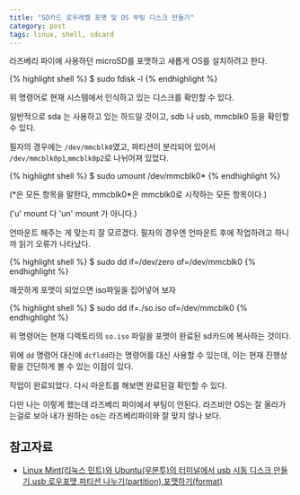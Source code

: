 ```yaml
---
title: "SD카드 로우레벨 포맷 및 OS 부팅 디스크 만들기"
category: post
tags: linux, shell, sdcard
---
```


라즈베리 파이에 사용하던 microSD를 포맷하고 새롭게 OS를 설치하려고 한다.

{% highlight shell %}
$ sudo fdisk -l
{% endhighlight %}

위 명령어로 현재 시스템에서 인식하고 있는 디스크를 확인할 수 있다.

일반적으로 sda 는 사용하고 있는 하드일 것이고, sdb 나 usb, mmcblk0 등을 확인할 수 있다.

필자의 경우에는 `/dev/mmcblk0`였고, 파티션이 분리되어 있어서 `/dev/mmcblk0p1`,`mmcblk0p2`로 나뉘어져 있었다.

{% highlight shell %}
$ sudo umount /dev/mmcblk0*
{% endhighlight %}

(\*은 모든 항목을 말한다, mmcblk0*은 mmcblk0로 시작하는 모든 항목이다.)

('u' mount 다 'un' mount 가 아니다.)

언마운트 해주는 게 맞는지 잘 모르겠다. 필자의 경우엔 언마운트 후에 작업하려고 하니까 읽기 오류가 나타났다.

{% highlight shell %}
$ sudo dd if=/dev/zero of=/dev/mmcblk0
{% endhighlight %}

깨끗하게 포맷이 되었으면 iso파일을 집어넣어 보자

{% highlight shell %}
$ sudo dd if=./so.iso of=/dev/mmcblk0
{% endhighlight %}

위 명령어는 현재 디렉토리의 `so.iso` 파일을 포맷이 완료된 sd카드에 복사하는 것이다.

위에 `dd` 명령어 대신에 `dcfldd`라는 명령어를 대신 사용할 수 있는데, 이는 현재 진행상황을 간단하게 볼 수 있는 이점이 있다.

작업이 완료되었다. 다시 마운트를 해보면 완료된걸 확인할 수 있다.

다만 나는 이렇게 했는데 라즈베리 파이에서 부팅이 안된다. 라즈비안 OS는 잘 올라가는걸로 보아 내가 원하는 os는 라즈베리파이와 잘 맞지 않나 보다.

## 참고자료

- [Linux Mint(리눅스 민트)와 Ubuntu(우분투)의 터미널에서 usb 시동 디스크 만들기,usb 로우포맷,파티션 나누기(partition),포맷하기(format)](http://blog.daum.net/bagjunggyu/91)

